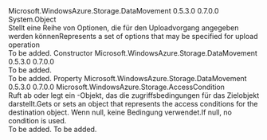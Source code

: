 <Type Name="UploadOptions" FullName="Microsoft.WindowsAzure.Storage.DataMovement.UploadOptions">
  <TypeSignature Language="C#" Value="public sealed class UploadOptions" />
  <TypeSignature Language="ILAsm" Value=".class public auto ansi sealed beforefieldinit UploadOptions extends System.Object" />
  <TypeSignature Language="DocId" Value="T:Microsoft.WindowsAzure.Storage.DataMovement.UploadOptions" />
  <TypeSignature Language="VB.NET" Value="Public NotInheritable Class UploadOptions" />
  <TypeSignature Language="F#" Value="type UploadOptions = class" />
  <AssemblyInfo>
    <AssemblyName>Microsoft.WindowsAzure.Storage.DataMovement</AssemblyName>
    <AssemblyVersion>0.5.3.0</AssemblyVersion>
    <AssemblyVersion>0.7.0.0</AssemblyVersion>
  </AssemblyInfo>
  <Base>
    <BaseTypeName>System.Object</BaseTypeName>
  </Base>
  <Interfaces />
  <Docs>
    <summary>
            <span data-ttu-id="9352a-101">Stellt eine Reihe von Optionen, die für den Uploadvorgang angegeben werden können</span><span class="sxs-lookup"><span data-stu-id="9352a-101">Represents a set of options that may be specified for upload operation</span></span>
            </summary>
    <remarks>To be added.</remarks>
  </Docs>
  <Members>
    <Member MemberName=".ctor">
      <MemberSignature Language="C#" Value="public UploadOptions ();" />
      <MemberSignature Language="ILAsm" Value=".method public hidebysig specialname rtspecialname instance void .ctor() cil managed" />
      <MemberSignature Language="DocId" Value="M:Microsoft.WindowsAzure.Storage.DataMovement.UploadOptions.#ctor" />
      <MemberSignature Language="VB.NET" Value="Public Sub New ()" />
      <MemberType>Constructor</MemberType>
      <AssemblyInfo>
        <AssemblyName>Microsoft.WindowsAzure.Storage.DataMovement</AssemblyName>
        <AssemblyVersion>0.5.3.0</AssemblyVersion>
        <AssemblyVersion>0.7.0.0</AssemblyVersion>
      </AssemblyInfo>
      <Parameters />
      <Docs>
        <summary>To be added.</summary>
        <remarks>To be added.</remarks>
      </Docs>
    </Member>
    <Member MemberName="DestinationAccessCondition">
      <MemberSignature Language="C#" Value="public Microsoft.WindowsAzure.Storage.AccessCondition DestinationAccessCondition { get; set; }" />
      <MemberSignature Language="ILAsm" Value=".property instance class Microsoft.WindowsAzure.Storage.AccessCondition DestinationAccessCondition" />
      <MemberSignature Language="DocId" Value="P:Microsoft.WindowsAzure.Storage.DataMovement.UploadOptions.DestinationAccessCondition" />
      <MemberSignature Language="VB.NET" Value="Public Property DestinationAccessCondition As AccessCondition" />
      <MemberSignature Language="F#" Value="member this.DestinationAccessCondition : Microsoft.WindowsAzure.Storage.AccessCondition with get, set" Usage="Microsoft.WindowsAzure.Storage.DataMovement.UploadOptions.DestinationAccessCondition" />
      <MemberType>Property</MemberType>
      <AssemblyInfo>
        <AssemblyName>Microsoft.WindowsAzure.Storage.DataMovement</AssemblyName>
        <AssemblyVersion>0.5.3.0</AssemblyVersion>
        <AssemblyVersion>0.7.0.0</AssemblyVersion>
      </AssemblyInfo>
      <ReturnValue>
        <ReturnType>Microsoft.WindowsAzure.Storage.AccessCondition</ReturnType>
      </ReturnValue>
      <Docs>
        <summary>
            <span data-ttu-id="9352a-102">Ruft ab oder legt ein <see cref="T:Microsoft.WindowsAzure.Storage.AccessCondition" /> -Objekt, das die zugriffsbedingungen für das Zielobjekt darstellt.</span><span class="sxs-lookup"><span data-stu-id="9352a-102">Gets or sets an <see cref="T:Microsoft.WindowsAzure.Storage.AccessCondition" /> object that represents the access conditions for the destination object.</span></span> <span data-ttu-id="9352a-103">Wenn <c>null</c>, keine Bedingung verwendet.</span><span class="sxs-lookup"><span data-stu-id="9352a-103">If <c>null</c>, no condition is used.</span></span>
            </summary>
        <value>To be added.</value>
        <remarks>To be added.</remarks>
      </Docs>
    </Member>
  </Members>
</Type>